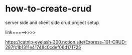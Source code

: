 # how-to-create-crud
server side and client side crud project setup

link=====>>>>

https://catnip-eyelash-300.notion.site/Express-101-CRUD-287fc1b1311e41748c0cdef06d171725
